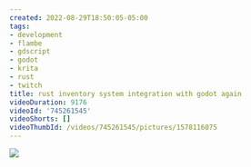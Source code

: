 ```yaml
---
created: 2022-08-29T18:50:05-05:00
tags:
- development
- flambe
- gdscript
- godot
- krita
- rust
- twitch
title: rust inventory system integration with godot again
videoDuration: 9176
videoId: '745261545'
videoShorts: []
videoThumbId: /videos/745261545/pictures/1578116075
---
```


![](20220829235005.jpg)
